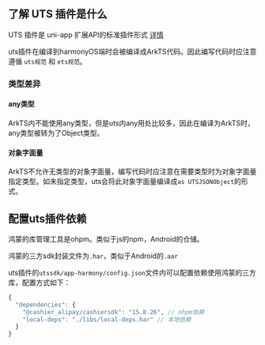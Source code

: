 ## 了解 UTS 插件是什么

UTS 插件是 uni-app 扩展API的标准插件形式 [详情](https://doc.dcloud.net.cn/uni-app-x/plugin/uts-plugin.html)

uts插件在编译到harmonyOS端时会被编译成ArkTS代码。因此编写代码时应注意遵循 `uts规范` 和 `ets规范`。

### 类型差异

#### any类型

ArkTS内不能使用any类型，但是uts内any用处比较多，因此在编译为ArkTS时，any类型被转为了Object类型。

#### 对象字面量

ArkTS不允许无类型的对象字面量，编写代码时应注意在需要类型时为对象字面量指定类型。如未指定类型，uts会将此对象字面量编译成`as UTSJSONObject`的形式。

## 配置uts插件依赖

鸿蒙的库管理工具是ohpm。类似于js的npm，Android的仓储。

鸿蒙的三方sdk封装文件为`.har`，类似于Android的`.aar`

uts插件的`utssdk/app-harmony/config.json`文件内可以配置依赖使用鸿蒙的三方库，配置方式如下：

```js
{
  "dependencies": {
    "@cashier_alipay/cashiersdk": "15.8.26", // ohpm依赖
    "local-deps": "./libs/local-deps.har" // 本地依赖
  }
}
```


